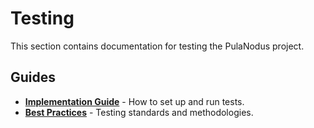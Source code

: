 # Testing

This section contains documentation for testing the PulaNodus project.

## Guides
- [**Implementation Guide**](./implementation-guide.md) - How to set up and run tests.
- [**Best Practices**](./best-practices.md) - Testing standards and methodologies.
